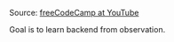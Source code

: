 Source: [freeCodeCamp at YouTube](https://youtu.be/Oe421EPjeBE)

Goal is to learn backend from observation.
